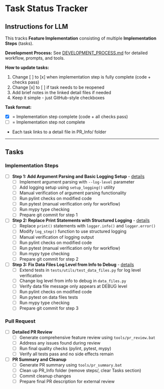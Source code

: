 # Task Status Tracker

## Instructions for LLM

This tracks **Feature Implementation** consisting of multiple **Implementation Steps** (tasks).

**Development Process:** See [DEVELOPMENT_PROCESS.md](./DEVELOPMENT_PROCESS.md) for detailed workflow, prompts, and tools.

**How to update tasks:**
1. Change [ ] to [x] when implementation step is fully complete (code + checks pass)
2. Change [x] to [ ] if task needs to be reopened
3. Add brief notes in the linked detail files if needed
4. Keep it simple - just GitHub-style checkboxes

**Task format:**
- [x] = Implementation step complete (code + all checks pass)
- [ ] = Implementation step not complete
- Each task links to a detail file in PR_Info/ folder

---

## Tasks

### Implementation Steps

- [ ] **Step 1: Add Argument Parsing and Basic Logging Setup** - [details](steps/step_1.md)
  - [ ] Implement argument parsing with `--log-level` parameter
  - [ ] Add logging setup using `setup_logging()` utility
  - [ ] Manual verification of argument parsing functionality
  - [ ] Run pylint checks on modified code
  - [ ] Run pytest (manual verification only for workflow)
  - [ ] Run mypy type checking
  - [ ] Prepare git commit for step 1

- [ ] **Step 2: Replace Print Statements with Structured Logging** - [details](steps/step_2.md)
  - [ ] Replace `print()` statements with `logger.info()` and `logger.error()`
  - [ ] Modify `log_step()` function to use structured logging
  - [ ] Manual verification of logging output
  - [ ] Run pylint checks on modified code
  - [ ] Run pytest (manual verification only for workflow)
  - [ ] Run mypy type checking
  - [ ] Prepare git commit for step 2

- [ ] **Step 3: Fix Data Files Log Level from Info to Debug** - [details](steps/step_3.md)
  - [ ] Extend tests in `tests/utils/test_data_files.py` for log level verification
  - [ ] Change log level from info to debug in `data_files.py`
  - [ ] Verify data file message only appears at DEBUG level
  - [ ] Run pylint checks on modified code
  - [ ] Run pytest on data files tests
  - [ ] Run mypy type checking
  - [ ] Prepare git commit for step 3

### Pull Request

- [ ] **Detailed PR Review**
  - [ ] Generate comprehensive feature review using `tools/pr_review.bat`
  - [ ] Address any issues found during review
  - [ ] Run final quality checks (pylint, pytest, mypy)
  - [ ] Verify all tests pass and no side effects remain

- [ ] **PR Summary and Cleanup**
  - [ ] Generate PR summary using `tools/pr_summary.bat`
  - [ ] Clean up PR_Info folder (remove steps/, clear Tasks section)
  - [ ] Commit cleanup changes
  - [ ] Prepare final PR description for external review